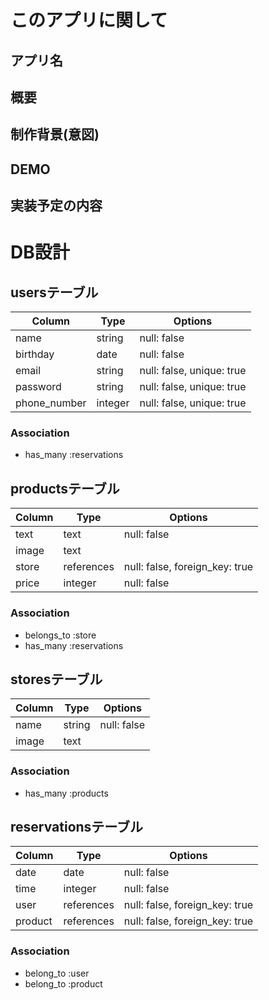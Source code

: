 # このアプリに関して

## アプリ名

## 概要

## 制作背景(意図)

## DEMO

## 実装予定の内容

# DB設計

## usersテーブル

|Column|Type|Options|
|------|----|-------|
|name|string|null: false|
|birthday|date|null: false|
|email|string|null: false, unique: true|
|password|string|null: false, unique: true|
|phone_number|integer|null: false, unique: true|
 
 ### Association
- has_many :reservations


## productsテーブル

|Column|Type|Options|
|------|----|-------|
|text|text|null: false|
|image|text||
|store|references|null: false, foreign_key: true|
|price|integer|null: false|

### Association
- belongs_to :store
- has_many :reservations


## storesテーブル

|Column|Type|Options|
|------|----|-------|
|name|string|null: false|
|image|text||

### Association
- has_many :products


## reservationsテーブル

|Column|Type|Options|
|------|----|-------|
|date|date|null: false|
|time|integer|null: false|
|user|references|null: false, foreign_key: true|
|product|references|null: false, foreign_key: true|

### Association
- belong_to :user
- belong_to :product


